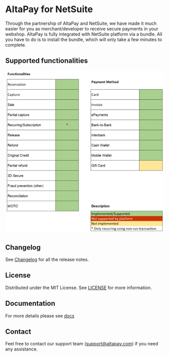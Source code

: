# AltaPay for NetSuite
Through the partnership of AltaPay and NetSuite, we have made it much easier for you as merchant/developer to receive secure payments in your webshop. AltaPay is fully integrated with NetSuite platform via a bundle. All you have to do is to install the bundle, which will only take a few minutes to complete.

## Supported functionalities

![latest plugin update](Docs/netsuite.JPG)

## Changelog

See [Changelog](CHANGELOG.md) for all the release notes.

## License

Distributed under the MIT License. See [LICENSE](LICENSE) for more information.

## Documentation

For more details please see [docs](https://github.com/AltaPay/plugin-netsuite/wiki)

## Contact
Feel free to contact our support team (support@altapay.com) if you need any assistance.
